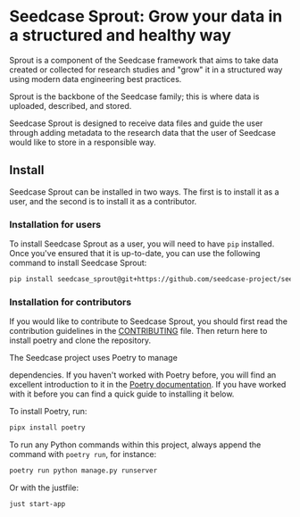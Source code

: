 # Seedcase Sprout: Grow your data in a structured and healthy way

Sprout is a component of the Seedcase framework that aims to take data
created or collected for research studies and "grow" it in a structured
way using modern data engineering best practices.

Sprout is the backbone of the Seedcase family; this is where data is
uploaded, described, and stored.

Seedcase Sprout is designed to receive data files and guide the user
through adding metadata to the research data that the user of Seedcase
would like to store in a responsible way.

## Install

Seedcase Sprout can be installed in two ways. The first is to install it
as a user, and the second is to install it as a contributor.

### Installation for users

To install Seedcase Sprout as a user, you will need to have `pip`
installed. Once you've ensured that it is up-to-date, you can use the
following command to install Seedcase Sprout:

``` bash
pip install seedcase_sprout@git+https://github.com/seedcase-project/seedcase-sprout
```

### Installation for contributors

If you would like to contribute to Seedcase Sprout, you should first
read the contribution guidelines in the [CONTRIBUTING]() file. Then
return here to install poetry and clone the repository.
<!--TODO add link above--> The Seedcase project uses Poetry to manage
dependencies. If you haven't worked with Poetry before, you will find an
excellent introduction to it in the [Poetry
documentation](https://python-poetry.org/docs/). If you have worked with
it before you can find a quick guide to installing it below.

To install Poetry, run:

``` bash
pipx install poetry
```

To run any Python commands within this project, always append the
command with `poetry run`, for instance:

``` bash
poetry run python manage.py runserver
```

Or with the justfile:

``` bash
just start-app
```
